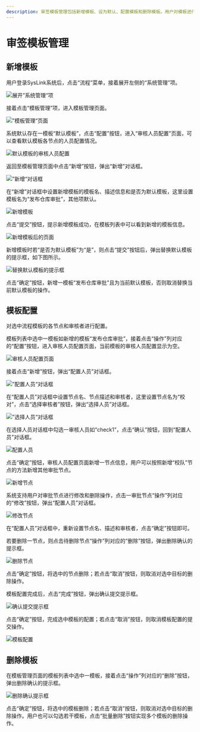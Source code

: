 ```yaml
---
description: 审签模板管理包括新增模板、设为默认、配置模板和删除模板。用户对模板进行管理时需要具有“模板管理”权限，这里默认用户具有相应的操作权限。
---
```


# 审签模板管理

## 新增模板

用户登录SysLink系统后，点击“流程”菜单，接着展开左侧的“系统管理”项。

![&#x5C55;&#x5F00;&#x201D;&#x7CFB;&#x7EDF;&#x7BA1;&#x7406;&#x201C;&#x9879;](../.gitbook/assets/xin-zeng-mo-ban-1.png)

接着点击“模板管理”项，进入模板管理页面。

![&#x201D;&#x6A21;&#x677F;&#x7BA1;&#x7406;&#x201C;&#x9875;&#x9762;](../.gitbook/assets/xin-zeng-mo-ban-2.png)

系统默认存在一模板“默认模板”，点击“配置”按钮，进入“审核人员配置”页面，可以查看默认模板各节点的人员配置情况。

![&#x9ED8;&#x8BA4;&#x6A21;&#x677F;&#x7684;&#x5BA1;&#x6838;&#x4EBA;&#x5458;&#x914D;&#x7F6E;](../.gitbook/assets/xin-zeng-mo-ban-3.png)

返回至模板管理页面中点击“新增”按钮，弹出“新增”对话框。

![&#x201D;&#x65B0;&#x589E;&#x201C;&#x5BF9;&#x8BDD;&#x6846;](../.gitbook/assets/xin-zeng-mo-ban-4.png)

在“新增”对话框中设置新增模板的模板名、描述信息和是否为默认模板，这里设置模板名为“发布仓库审批”，其他项默认。

![&#x65B0;&#x589E;&#x6A21;&#x677F;](../.gitbook/assets/xin-zeng-mo-ban-5.png)

点击“提交”按钮，提示新增模板成功，在模板列表中可以看到新增的模板信息。

![&#x65B0;&#x589E;&#x6A21;&#x677F;&#x540E;&#x7684;&#x9875;&#x9762;](../.gitbook/assets/xin-zeng-mo-ban-6.png)

新增模板时若“是否为默认模板”为“是”，则点击“提交”按钮后，弹出替换默认模板的提示框，如下图所示。

![&#x66FF;&#x6362;&#x9ED8;&#x8BA4;&#x6A21;&#x677F;&#x7684;&#x63D0;&#x793A;&#x6846;](../.gitbook/assets/xin-zeng-mo-ban-7.png)

点击“确定”按钮，新增一模板“发布仓库审批”且为当前默认模板，否则取消替换当前默认模板的操作。

## 模板配置

对选中流程模板的各节点和审核者进行配置。

模板列表中选中一模板如新增的模板“发布仓库审批”，接着点击“操作”列对应的“配置”按钮，进入审核人员配置页面，当前模板的审核人员配置显示为空。

![&#x5BA1;&#x6838;&#x4EBA;&#x5458;&#x914D;&#x7F6E;&#x9875;&#x9762;](../.gitbook/assets/mo-ban-pei-zhi-1.png)

接着点击“新增”按钮，弹出“配置人员”对话框。

![&#x201D;&#x914D;&#x7F6E;&#x4EBA;&#x5458;&#x201C;&#x5BF9;&#x8BDD;&#x6846;](../.gitbook/assets/mo-ban-pei-zhi-2.png)

在“配置人员”对话框中设置节点名、节点描述和审核者，这里设置节点名为“校对”，点击“选择审核者”按钮，弹出“选择人员”对话框。

![&#x201D;&#x9009;&#x62E9;&#x4EBA;&#x5458;&#x201C;&#x5BF9;&#x8BDD;&#x6846;](../.gitbook/assets/mo-ban-pei-zhi-3.png)

在选择人员对话框中勾选一审核人员如“check1”，点击“确认”按钮，回到“配置人员”对话框。

![&#x914D;&#x7F6E;&#x4EBA;&#x5458;](../.gitbook/assets/mo-ban-pei-zhi-4.png)

点击“确定”按钮，审核人员配置页面新增一节点信息，用户可以按照新增“校队”节点的方法新增其他审批节点。

![&#x65B0;&#x589E;&#x8282;&#x70B9;](../.gitbook/assets/mo-ban-pei-zhi-5.png)

系统支持用户对审批节点进行修改和删除操作，点击一审批节点“操作”列对应的“修改”按钮，弹出“配置人员”对话框。

![&#x4FEE;&#x6539;&#x8282;&#x70B9;](../.gitbook/assets/mo-ban-pei-zhi-6.png)

在“配置人员”对话框中，重新设置节点名、描述和审核者，点击“确定”按钮即可。

若要删除一节点，则点击待删除节点“操作”列对应的“删除”按钮，弹出删除确认的提示框。

![&#x5220;&#x9664;&#x8282;&#x70B9;](../.gitbook/assets/mo-ban-pei-zhi-7.png)

点击“确定”按钮，将选中的节点删除；若点击“取消”按钮，则取消对选中目标的删除操作。

模板配置完成后，点击“完成”按钮，弹出确认提交提示框。

![&#x786E;&#x8BA4;&#x63D0;&#x4EA4;&#x63D0;&#x793A;&#x6846;](../.gitbook/assets/mo-ban-pei-zhi-8.png)

点击“确定”按钮，完成选中模板的配置；若点击“取消”按钮，则取消模板配置的提交操作。

![&#x6A21;&#x677F;&#x914D;&#x7F6E;](../.gitbook/assets/mo-ban-pei-zhi-9.png)

## 删除模板

在模板管理页面的模板列表中选中一模板，接着点击“操作”列对应的“删除”按钮，弹出删除确认的提示框。

![&#x5220;&#x9664;&#x786E;&#x8BA4;&#x63D0;&#x793A;&#x6846;](../.gitbook/assets/shan-chu-mo-ban-1.png)

点击“确定”按钮，将选中的模板删除；若点击“取消”按钮，则取消对选中目标的删除操作。用户也可以勾选若干模板，点击“批量删除”按钮实现多个模板的删除操作。

